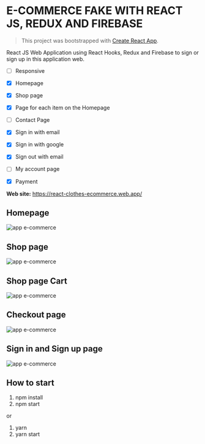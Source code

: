 # E-COMMERCE FAKE WITH REACT JS, REDUX AND FIREBASE

> This project was bootstrapped with [Create React App](https://github.com/facebook/create-react-app).

React JS Web Application using React Hooks, Redux and Firebase to sign or sign up in this application web.

- [ ] Responsive
- [x] Homepage
- [x] Shop page
- [x] Page for each item on the Homepage
- [ ] Contact Page
- [x] Sign in with email
- [x] Sign in with google
- [x] Sign out with email
- [ ] My account page
- [x] Payment


**Web site:** https://react-clothes-ecommerce.web.app/ 

## Homepage

![app e-commerce](https://github.com/Vinicius-A-R/react-ecommerce/blob/master/public/ecommerce-1.png?raw=true)

## Shop page

![app e-commerce](https://github.com/Vinicius-A-R/react-ecommerce/blob/master/public/ecommerce-2.png?raw=true)

## Shop page Cart

![app e-commerce](https://github.com/Vinicius-A-R/react-ecommerce/blob/master/public/ecommerce-4.png?raw=true)

## Checkout page

![app e-commerce](https://github.com/Vinicius-A-R/react-ecommerce/blob/master/public/ecommerce-5.png?raw=true)

## Sign in and Sign up page

![app e-commerce](https://github.com/Vinicius-A-R/react-ecommerce/blob/master/public/ecommerce-3.png?raw=true)

## How to start

1. npm install
2. npm start

or

1. yarn
2. yarn start
